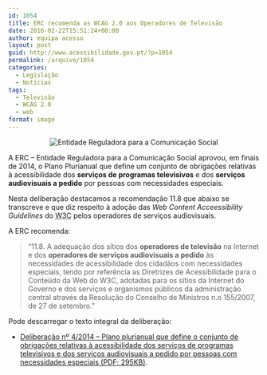```yaml
---
id: 1054
title: ERC recomenda as WCAG 2.0 aos Operadores de Televisão
date: 2016-02-22T15:51:24+00:00
author: equipa acesso
layout: post
guid: http://www.acessibilidade.gov.pt/?p=1054
permalink: /arquivo/1054
categories:
  - Legislação
  - Notícias
tags:
  - Televisão
  - WCAG 2.0
  - web
format: image
---
```

<div style="text-align:center">
  <img src="http://www.acessibilidade.gov.pt/wordpress/wp-content/uploads/2016/02/erc.png" alt="Entidade Reguladora para a Comunicação Social" />
</div>

A ERC &#8211; Entidade Reguladora para a Comunicação Social aprovou, em finais de 2014, o Plano Plurianual que define um conjunto de obrigações relativas à acessibilidade dos **serviços de programas televisivos** e dos **serviços audiovisuais a pedido** por pessoas com necessidades especiais.

Nesta deliberação destacamos a recomendação 11.8 que abaixo se transcreve e que diz respeito à adoção das <em lang="en">Web Content Acceessibility Guidelines</em> do <acronym title="World Wide Web Consortium" lang="en">W3C</acronym> pelos operadores de serviços audiovisuais.

<!--more Ler mais sobre ERC recomenda as WCAG 2.0 aos Operadores de Televisão-->

A ERC recomenda:

> “11.8. A adequação dos sítios dos **operadores de televisão** na Internet e dos **operadores de serviços audiovisuais a pedido** às necessidades de acessibilidade dos cidadãos com necessidades especiais, tendo por referência as Diretrizes de Acessibilidade para o Conteúdo da Web do W3C, adotadas para os sítios da Internet do Governo e dos serviços e organismos públicos da administração central através da Resolução do Conselho de Ministros n.o 155/2007, de 27 de setembro.&#8221; 

Pode descarregar o texto integral da deliberação:

  * [Deliberação nº 4/2014 &#8211; Plano plurianual que define o conjunto de obrigações relativas à acessibilidade dos serviços de programas televisivos e dos serviços audiovisuais a pedido por pessoas com necessidades especiais (PDF; 295KB)](http://www.erc.pt/download/YToyOntzOjg6ImZpY2hlaXJvIjtzOjM5OiJtZWRpYS9kZWNpc29lcy9vYmplY3RvX29mZmxpbmUvMjM3OC5wZGYiO3M6NjoidGl0dWxvIjtzOjI0OiJkZWxpYmVyYWNhby00MjAxNC1vdXQtdHYiO30=/deliberacao-42014-out-tv).